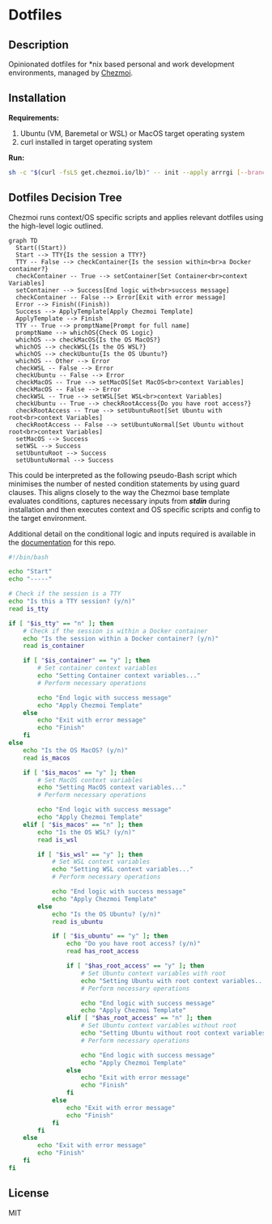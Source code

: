 # Dotfiles

## Description

Opinionated dotfiles for \*nix based personal and work development environments,
managed by [Chezmoi](https://www.chezmoi.io).

## Installation

**Requirements:**

1. Ubuntu (VM, Baremetal or WSL) or MacOS target operating system
2. curl installed in target operating system

**Run:**

```bash
sh -c "$(curl -fsLS get.chezmoi.io/lb)" -- init --apply arrrgi [--branch=ref] --use-builtin-git=true
```

## Dotfiles Decision Tree

Chezmoi runs context/OS specific scripts and applies relevant dotfiles using the
high-level logic outlined.

```mermaid
graph TD
  Start((Start))
  Start --> TTY{Is the session a TTY?}
  TTY -- False --> checkContainer{Is the session within<br>a Docker container?}
  checkContainer -- True --> setContainer[Set Container<br>context Variables]
  setContainer --> Success[End logic with<br>success message]
  checkContainer -- False --> Error[Exit with error message]
  Error --> Finish((Finish))
  Success --> ApplyTemplate[Apply Chezmoi Template]
  ApplyTemplate --> Finish
  TTY -- True --> promptName[Prompt for full name]
  promptName --> whichOS{Check OS Logic}
  whichOS --> checkMacOS{Is the OS MacOS?}
  whichOS --> checkWSL{Is the OS WSL?}
  whichOS --> checkUbuntu{Is the OS Ubuntu?}
  whichOS -- Other --> Error
  checkWSL -- False --> Error
  checkUbuntu -- False --> Error
  checkMacOS -- True --> setMacOS[Set MacOS<br>context Variables]
  checkMacOS -- False --> Error
  checkWSL -- True --> setWSL[Set WSL<br>context Variables]
  checkUbuntu -- True --> checkRootAccess{Do you have root access?}
  checkRootAccess -- True --> setUbuntuRoot[Set Ubuntu with root<br>context Variables]
  checkRootAccess -- False --> setUbuntuNormal[Set Ubuntu without root<br>context Variables]
  setMacOS --> Success
  setWSL --> Success
  setUbuntuRoot --> Success
  setUbuntuNormal --> Success
```

This could be interpreted as the following pseudo-Bash script which minimises
the number of nested condition statements by using guard clauses. This aligns
closely to the way the Chezmoi base template evaluates conditions, captures
necessary inputs from _**stdin**_ during installation and then executes context
and OS specific scripts and config to the target environment.

Additional detail on the conditional logic and inputs required is available in
the [documentation](https://dotfiles.bald.engineer) for this repo.

```bash
#!/bin/bash

echo "Start"
echo "-----"

# Check if the session is a TTY
echo "Is this a TTY session? (y/n)"
read is_tty

if [ "$is_tty" == "n" ]; then
    # Check if the session is within a Docker container
    echo "Is the session within a Docker container? (y/n)"
    read is_container

    if [ "$is_container" == "y" ]; then
        # Set container context variables
        echo "Setting Container context variables..."
        # Perform necessary operations

        echo "End logic with success message"
        echo "Apply Chezmoi Template"
    else
        echo "Exit with error message"
        echo "Finish"
    fi
else
    echo "Is the OS MacOS? (y/n)"
    read is_macos

    if [ "$is_macos" == "y" ]; then
        # Set MacOS context variables
        echo "Setting MacOS context variables..."
        # Perform necessary operations

        echo "End logic with success message"
        echo "Apply Chezmoi Template"
    elif [ "$is_macos" == "n" ]; then
        echo "Is the OS WSL? (y/n)"
        read is_wsl

        if [ "$is_wsl" == "y" ]; then
            # Set WSL context variables
            echo "Setting WSL context variables..."
            # Perform necessary operations

            echo "End logic with success message"
            echo "Apply Chezmoi Template"
        else
            echo "Is the OS Ubuntu? (y/n)"
            read is_ubuntu

            if [ "$is_ubuntu" == "y" ]; then
                echo "Do you have root access? (y/n)"
                read has_root_access

                if [ "$has_root_access" == "y" ]; then
                    # Set Ubuntu context variables with root
                    echo "Setting Ubuntu with root context variables..."
                    # Perform necessary operations

                    echo "End logic with success message"
                    echo "Apply Chezmoi Template"
                elif [ "$has_root_access" == "n" ]; then
                    # Set Ubuntu context variables without root
                    echo "Setting Ubuntu without root context variables..."
                    # Perform necessary operations

                    echo "End logic with success message"
                    echo "Apply Chezmoi Template"
                else
                    echo "Exit with error message"
                    echo "Finish"
                fi
            else
                echo "Exit with error message"
                echo "Finish"
            fi
        fi
    else
        echo "Exit with error message"
        echo "Finish"
    fi
fi
```

## License

MIT
